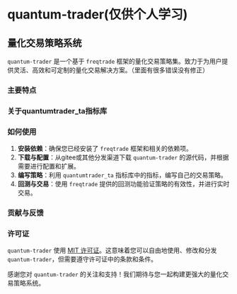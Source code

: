 # quantum-trader(仅供个人学习)


## 量化交易策略系统

`quantum-trader` 是一个基于 `freqtrade` 框架的量化交易策略集。致力于为用户提供灵活、高效和可定制的量化交易解决方案。（里面有很多错误没有修正）

### 主要特点



### 关于quantumtrader_ta指标库



### 如何使用

1. **安装依赖**：确保您已经安装了 `freqtrade` 框架和相关的依赖项。
2. **下载与配置**：从gitee或其他分发渠道下载 `quantum-trader` 的源代码，并根据需要进行配置和扩展。
3. **编写策略**：利用 `quantumtrader_ta` 指标库中的指标，编写自己的交易策略。
4. **回测与交易**：使用 `freqtrade` 提供的回测功能验证策略的有效性，并进行实时交易。

### 贡献与反馈



### 许可证

`quantum-trader` 使用 [MIT 许可证](LICENSE)。这意味着您可以自由地使用、修改和分发 `quantum-trader`，但需要遵守许可证中的条款和条件。

感谢您对 `quantum-trader` 的关注和支持！我们期待与您一起构建更强大的量化交易策略系统。